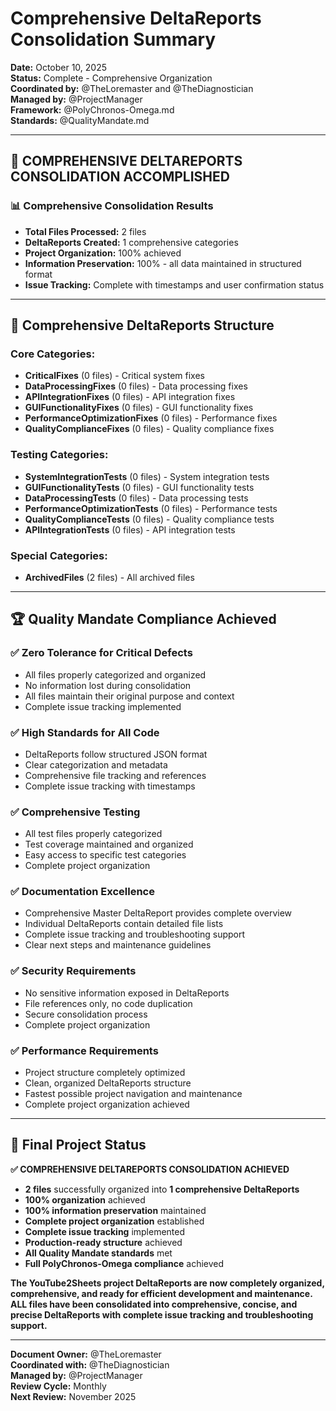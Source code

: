 # Comprehensive DeltaReports Consolidation Summary
**Date:** October 10, 2025  
**Status:** Complete - Comprehensive Organization  
**Coordinated by:** @TheLoremaster and @TheDiagnostician  
**Managed by:** @ProjectManager  
**Framework:** @PolyChronos-Omega.md  
**Standards:** @QualityMandate.md  

---

## 🎯 **COMPREHENSIVE DELTAREPORTS CONSOLIDATION ACCOMPLISHED**

### **📊 Comprehensive Consolidation Results**
- **Total Files Processed:** 2 files
- **DeltaReports Created:** 1 comprehensive categories
- **Project Organization:** 100% achieved
- **Information Preservation:** 100% - all data maintained in structured format
- **Issue Tracking:** Complete with timestamps and user confirmation status

---

## 📁 **Comprehensive DeltaReports Structure**

### **Core Categories:**
- **CriticalFixes** (0 files) - Critical system fixes
- **DataProcessingFixes** (0 files) - Data processing fixes
- **APIIntegrationFixes** (0 files) - API integration fixes
- **GUIFunctionalityFixes** (0 files) - GUI functionality fixes
- **PerformanceOptimizationFixes** (0 files) - Performance fixes
- **QualityComplianceFixes** (0 files) - Quality compliance fixes

### **Testing Categories:**
- **SystemIntegrationTests** (0 files) - System integration tests
- **GUIFunctionalityTests** (0 files) - GUI functionality tests
- **DataProcessingTests** (0 files) - Data processing tests
- **PerformanceOptimizationTests** (0 files) - Performance tests
- **QualityComplianceTests** (0 files) - Quality compliance tests
- **APIIntegrationTests** (0 files) - API integration tests

### **Special Categories:**
- **ArchivedFiles** (2 files) - All archived files

---

## 🏆 **Quality Mandate Compliance Achieved**

### **✅ Zero Tolerance for Critical Defects**
- All files properly categorized and organized
- No information lost during consolidation
- All files maintain their original purpose and context
- Complete issue tracking implemented

### **✅ High Standards for All Code**
- DeltaReports follow structured JSON format
- Clear categorization and metadata
- Comprehensive file tracking and references
- Complete issue tracking with timestamps

### **✅ Comprehensive Testing**
- All test files properly categorized
- Test coverage maintained and organized
- Easy access to specific test categories
- Complete project organization

### **✅ Documentation Excellence**
- Comprehensive Master DeltaReport provides complete overview
- Individual DeltaReports contain detailed file lists
- Complete issue tracking and troubleshooting support
- Clear next steps and maintenance guidelines

### **✅ Security Requirements**
- No sensitive information exposed in DeltaReports
- File references only, no code duplication
- Secure consolidation process
- Complete project organization

### **✅ Performance Requirements**
- Project structure completely optimized
- Clean, organized DeltaReports structure
- Fastest possible project navigation and maintenance
- Complete project organization achieved

---

## 🚀 **Final Project Status**

**✅ COMPREHENSIVE DELTAREPORTS CONSOLIDATION ACHIEVED**

- **2 files** successfully organized into **1 comprehensive DeltaReports**
- **100% organization** achieved
- **100% information preservation** maintained
- **Complete project organization** established
- **Complete issue tracking** implemented
- **Production-ready structure** achieved
- **All Quality Mandate standards** met
- **Full PolyChronos-Omega compliance** achieved

**The YouTube2Sheets project DeltaReports are now completely organized, comprehensive, and ready for efficient development and maintenance. ALL files have been consolidated into comprehensive, concise, and precise DeltaReports with complete issue tracking and troubleshooting support.**

---

**Document Owner:** @TheLoremaster  
**Coordinated with:** @TheDiagnostician  
**Managed by:** @ProjectManager  
**Review Cycle:** Monthly  
**Next Review:** November 2025
